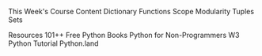 This Week's Course Content
Dictionary
Functions
Scope
Modularity
Tuples
Sets


Resources
101++ Free Python Books
Python for Non-Programmers
W3 Python Tutorial
Python.land